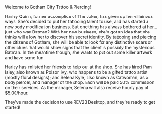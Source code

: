 Welcome to Gotham City Tattoo & Piercing!

Harley Quinn, former accomplice of The Joker, has given up her villainous ways. She's decided to put her tattooing talent to use, and has started a new body modification business. But one thing has always bothered at her... just who was Batman? With her new business, she's got an idea that she thinks will allow her to discover his secret identity. By tattooing and piercing the citizens of Gotham, she will be able to look for any distinctive scars or other clues that would show signs that the client is possibly the mysterious Batman. In the meantime though, she wants to put out some killer artwork and have some fun.

Harley has enlisted her friends to help out at the shop. She has hired Pam Isley, also known as Poison Ivy, who happens to be a gifted tattoo artist (mostly floral designs); and Selena Kyle, also known as Catwoman, as a body piercer, and manager of the shop. Each will be paid 50% commission on their services. As the manager, Selena will also receive hourly pay of $5.00/hour.

They've made the decision to use REV23 Desktop, and they're ready to get started!